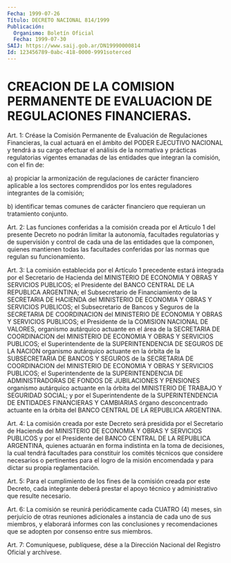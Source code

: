 ```yaml
---
Fecha: 1999-07-26
Título: DECRETO NACIONAL 814/1999
Publicación:
  Organismo: Boletín Oficial
  Fecha: 1999-07-30
SAIJ: https://www.saij.gob.ar/DN19990000814
Id: 123456789-0abc-418-0000-9991soterced
---
```

# CREACION DE LA COMISION PERMANENTE DE EVALUACION DE REGULACIONES FINANCIERAS.

<a id="1"></a>
Art. 1:  Créase  la  Comisión  Permanente  de  Evaluación  de Regulaciones  Financieras,  la  cual actuará en el ámbito del PODER EJECUTIVO NACIONAL y tendrá a su  cargo  efectuar el análisis de la normativa  y  prácticas  regulatorias  vigentes   emanadas  de  las entidades que integran la comisión, con el fin de:

a) propiciar la armonización de regulaciones de carácter financiero aplicable  a  los  sectores comprendidos por los entes  reguladores integrantes de la comisión;

b) identificar temas  comunes  de carácter financiero que requieran un tratamiento conjunto.

<a id="2"></a>
Art. 2: Las funciones conferidas  a  la  comisión  creada  por  el Artículo  1  del  presente  Decreto no podrán limitar la autonomía, facultades regulatorias y de  supervisión  y control de cada una de las  entidades  que  la  componen,  quienes  mantienen   todas  las facultades  conferidas por las normas que regulan su funcionamiento.

<a id="3"></a>
Art. 3: La comisión  establecida  por  el  Artículo  1  precedente estará  integrada  por el Secretario de Hacienda del MINISTERIO  DE ECONOMIA Y OBRAS Y SERVICIOS  PUBLICOS;  el  Presidente  del  BANCO CENTRAL DE LA REPUBLICA ARGENTINA; el Subsecretario de Financiamiento  de  la  SECRETARIA  DE  HACIENDA  del MINISTERIO DE ECONOMIA Y OBRAS Y SERVICIOS PUBLICOS; el Subsecretario de Bancos y Seguros de la SECRETARIA DE COORDINACION del MINISTERIO DE ECONOMIA Y OBRAS Y SERVICIOS PUBLICOS; el Presidente de la COMISION NACIONAL DE  VALORES,  organismo  autárquico  actuante  en  el  área  de  la SECRETARIA  DE  COORDINACION del MINISTERIO DE ECONOMIA Y  OBRAS  Y SERVICIOS PUBLICOS;  el  Superintendente  de la SUPERINTENDENCIA DE SEGUROS DE LA NACION organismo autárquico actuante  en la órbita de la SUBSECRETARIA DE BANCOS Y SEGUROS de la SECRETARIA DE COORDINACION  del  MINISTERIO  DE  ECONOMIA  Y  OBRAS  Y  SERVICIOS PUBLICOS; el Superintendente de la SUPERINTENDENCIA DE ADMINISTRADORAS  DE  FONDOS  DE  JUBILACIONES Y PENSIONES organismo autárquico  actuante  en  la órbita del  MINISTERIO  DE  TRABAJO  Y SEGURIDAD SOCIAL; y por el  Superintendente  de la SUPERINTENDENCIA DE    ENTIDADES  FINANCIERAS  Y  CAMBIARIAS  órgano  desconcentrado actuante  en  la órbita del BANCO CENTRAL DE LA REPUBLICA ARGENTINA.

<a id="4"></a>
Art. 4: La comisión  creada por este Decreto será presidida por el Secretario  de Hacienda  del  MINISTERIO  DE  ECONOMIA  Y  OBRAS  Y SERVICIOS PUBLICOS  y  por  el  Presidente  del BANCO CENTRAL DE LA REPUBLICA  ARGENTINA, quienes actuarán en forma  indistinta  en  la toma de decisiones,  la  cual tendrá facultades para constituir los comités técnicos que considere  necesarios  o  pertinentes  para el logro de la misión encomendada y para dictar su propia reglamentación.

<a id="5"></a>
Art.  5:  Para el cumplimiento de los fines de la comisión creada por este Decreto, cada integrante deberá prestar el apoyo técnico y administrativo que resulte necesario.

<a id="6"></a>
Art. 6: La comisión  se  reunirá  periódicamente  cada  CUATRO (4) meses, sin perjuicio de otras reuniones adicionales a instancia  de cada uno de sus miembros, y elaborará informes con las conclusiones y  recomendaciones  que  se adopten por consenso entre sus miembros.

<a id="7"></a>
Art. 7: Comuníquese, publíquese,  dése a la Dirección Nacional del Registro Oficial y archívese.